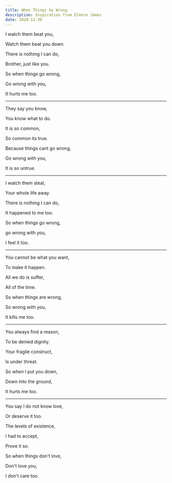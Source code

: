 ```yaml
---
title: When Things Go Wrong
description: Inspiration from Elmore James
date: 2020-12-30
---
```



I watch them beat you,

Watch them beat you down.

There is nothing I can do,

Brother, just like you.

So when things go wrong,

Go wrong with you,

It hurts me too.

---

They say you know,

You know what to do.

It is so common,

So common its true.

Because things cant go wrong,

Go wrong with you,

It is so untrue.

---

I watch them steal,

Your whole life away.

There is nothing I can do,

It happened to me too.

So when things go wrong,

go wrong with you,

I feel it too.

---

You cannot be what you want,

To make it happen.

All we do is suffer,

All of the time.

So when things are wrong,

So wrong with you,

It kills me too.

---

You always find a reason,

To be denied dignity.

Your fragile construct,

Is under threat.

So when I put you down,

Down into the ground,

It hurts me too.

---

You say I do not know love,

Or deserve it too.

The levels of existence,

I had to accept,

Prove it so.

So when things don't love,

Don't love you,

I don't care too.

